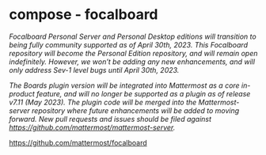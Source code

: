 # compose - focalboard

*Focalboard Personal Server and Personal Desktop editions will transition to being fully community supported as of April 30th, 2023. This Focalboard repository will become the Personal Edition repository, and will remain open indefinitely. However, we won’t be adding any new enhancements, and will only address Sev-1 level bugs until April 30th, 2023.*

*The Boards plugin version will be integrated into Mattermost as a core in-product feature, and will no longer be supported as a plugin as of release v7.11 (May 2023). The plugin code will be merged into the Mattermost-server repository where future enhancements will be added to moving forward. New pull requests and issues should be filed against https://github.com/mattermost/mattermost-server.*

<https://github.com/mattermost/focalboard>
